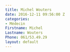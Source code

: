 ```yaml
---
title: Michel Wouters
date: 2016-12-11 09:56:00 Z
categories:
- Médecin
Firstname: Michel
Lastname: Wouters
Phone: 061/53.49.29
layout: default
---
```


